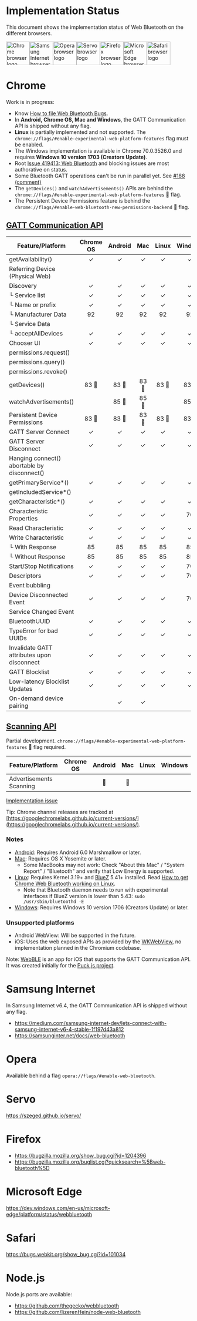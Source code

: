 # Implementation Status
This document shows the implementation status of Web Bluetooth on the
different browsers.

<a href="#chrome"><img width=64 src="https://raw.githubusercontent.com/alrra/browser-logos/master/src/chrome/chrome_128x128.png" alt="Chrome browser logo"></a><a href="#samsung-internet"><img width=64 src="https://raw.githubusercontent.com/alrra/browser-logos/master/src/samsung-internet/samsung-internet_128x128.png" alt="Samsung Internet browser logo"></a><a href="#opera"><img width=64 src="https://raw.githubusercontent.com/alrra/browser-logos/master/src/opera/opera_128x128.png" alt="Opera browser logo"></a><a href="#servo"><img width=64 src="https://raw.githubusercontent.com/alrra/browser-logos/master/src/servo/servo_128x128.png" alt="Servo browser logo"></a><a href="#firefox"><img width=64 src="https://raw.githubusercontent.com/alrra/browser-logos/master/src/firefox/firefox_128x128.png" alt="Firefox browser logo"></a><a href="#microsoft-edge"><img width=64 src="https://raw.githubusercontent.com/alrra/browser-logos/master/src/edge/edge_128x128.png" alt="Microsoft Edge browser logo"></a><a href="#safari"><img width=64 src="https://raw.githubusercontent.com/alrra/browser-logos/master/src/safari/safari_128x128.png" alt="Safari browser logo"></a>

# Chrome
Work is in progress:
* Know [How to file Web Bluetooth Bugs](https://www.chromium.org/developers/how-tos/file-web-bluetooth-bugs).
* In **Android, Chrome OS, Mac and Windows**, the GATT Communication API is shipped without any flag.
* **Linux** is partially implemented and not supported. The `chrome://flags/#enable-experimental-web-platform-features` flag must be enabled.
* The Windows implementation is available in Chrome 70.0.3526.0 and requires **Windows 10 version 1703 (Creators Update)**.
* Root [Issue 419413: Web Bluetooth](https://code.google.com/p/chromium/issues/detail?id=419413) and blocking issues are most authorative on status.
* Some Bluetooth GATT operations can't be run in parallel yet. See [#188
  (comment)](https://github.com/WebBluetoothCG/web-bluetooth/issues/188#issuecomment-255121220)
* The `getDevices()` and `watchAdvertisements()` APIs are behind the
  `chrome://flags/#enable-experimental-web-platform-features` 🚩 flag.
* The Persistent Device Permissions feature is behind the
  `chrome://flags/#enable-web-bluetooth-new-permissions-backend` 🚩 flag.

## [GATT Communication API](https://webbluetoothcg.github.io/web-bluetooth/)

Feature/Platform          | Chrome OS | Android | Mac | Linux | Windows |
------------------------- | :-------: | :-----: | :-: | :---: | :-----: |
getAvailability()         | ✓         | ✓       | ✓   | ✓     | ✓       |
Referring Device (Physical Web) |     |         |     |       |         |
Discovery                 | ✓         | ✓       | ✓   | ✓     | ✓       |
└ Service list            | ✓         | ✓       | ✓   | ✓     | ✓       |
└ Name or prefix          | ✓         | ✓       | ✓   | ✓     | ✓       |
└ Manufacturer Data       | 92        | 92      | 92  | 92    | 92      |
└ Service Data            |           |         |     |       |        |
└ acceptAllDevices        | ✓         | ✓       | ✓   | ✓     | ✓      |
Chooser UI                | ✓         | ✓       | ✓   | ✓     | ✓       |
permissions.request()     |           |         |     |       |         |
permissions.query()       |           |         |     |       |         |
permissions.revoke()      |           |         |     |       |         |
getDevices()              | 83 🚩     |  83 🚩  | 83 🚩 | 83 🚩 | 83 🚩 |
watchAdvertisements()     |           |  85 🚩  | 85 🚩 |       | 85 🚩 |
Persistent Device Permissions | 83 🚩 |  83 🚩  | 83 🚩 | 83 🚩 | 83 🚩 |
GATT Server Connect       | ✓         | ✓       | ✓   | ✓     | ✓       |
GATT Server Disconnect    | ✓         | ✓       | ✓   | ✓     | ✓       |
Hanging connect() abortable by disconnect() |  | |    |       |         |
getPrimaryService*()      | ✓         | ✓       | ✓   | ✓     | ✓       |
getIncludedService*()     |           |         |     |       |         |
getCharacteristic*()      | ✓         | ✓       | ✓   | ✓     | ✓       |
Characteristic Properties | ✓         | ✓       | ✓   | ✓     | 70       |
Read Characteristic       | ✓         | ✓       | ✓   | ✓     | ✓       |
Write Characteristic      | ✓         | ✓       | ✓   | ✓     | ✓       |
└ With Response           | 85        | 85      | 85  | 85    | 85      |
└ Without Response        | 85        | 85      | 85  | 85    | 85      |
Start/Stop Notifications  | ✓         | ✓       | ✓   | ✓     | 70      |
Descriptors               | ✓         | ✓       | ✓   | ✓     | 70      |
Event bubbling            |           |         |     |       |         |
Device Disconnected Event | ✓         | ✓       | ✓   | ✓     | 70      |
Service Changed Event     |           |         |     |       |         |
BluetoothUUID             | ✓         | ✓       | ✓   | ✓     | ✓       |
TypeError for bad UUIDs   | ✓         | ✓       | ✓   | ✓     | ✓       |
Invalidate GATT attributes upon disconnect | ✓ | ✓   | ✓   | ✓     | ✓     |
GATT Blocklist            | ✓         | ✓       | ✓   | ✓     | ✓       |
Low-latency Blocklist Updates | ✓     | ✓       | ✓   | ✓     | ✓       |
On-demand device pairing  |           | ✓       | ✓   |        |         |

## [Scanning API](https://webbluetoothcg.github.io/web-bluetooth/scanning.html)

Partial development.  `chrome://flags/#enable-experimental-web-platform-features` 🚩 flag required.

Feature/Platform          | Chrome OS | Android | Mac | Linux | Windows |
------------------------- | :-------: | :-----: | :-: | :---: | :-----: |
Advertisements Scanning   |           | 🚩      | 🚩  |       |         |

[Implementation issue](https://crbug.com/897312)

Tip: Chrome channel releases are tracked at [https://googlechromelabs.github.io/current-versions/](https://googlechromelabs.github.io/current-versions/).

### Notes

* [Android](https://crbug.com/471536): Requires Android 6.0 Marshmallow or later.
* [Mac](https://crbug.com/364359): Requires OS X Yosemite or later.
  * Some MacBooks may not work: Check "About this Mac" / "System Report" / "Bluetooth" and verify that Low Energy is supported.
* [Linux](https://crbug.com/570344): Requires Kernel 3.19+ and [BlueZ](http://www.bluez.org/) 5.41+ installed. Read [How to get Chrome Web Bluetooth working on Linux](https://acassis.wordpress.com/2016/06/28/how-to-get-chrome-web-bluetooth-working-on-linux/).
  * Note that Bluetooth daemon needs to run with experimental interfaces if BlueZ version is lower than 5.43: `sudo /usr/sbin/bluetoothd -E`
* [Windows](https://crbug.com/507419): Requires Windows 10 version 1706 (Creators Update) or later.

### Unsupported platforms

* Android WebView: Will be supported in the future.
* iOS: Uses the web exposed APIs as provided by the [WKWebView](https://developer.apple.com/library/ios/documentation/WebKit/Reference/WKWebView_Ref/), no implementation planned in the Chromium codebase.

Note: [WebBLE](https://itunes.apple.com/us/app/webble/id1193531073) is an app for iOS that supports the GATT Communication API. It was created initially for the [Puck.js project](https://www.espruino.com/Puck.js+Quick+Start#ios-iphone-ipad-).

# Samsung Internet
In Samsung Internet v6.4, the GATT Communication API is shipped without any flag.

- https://medium.com/samsung-internet-dev/lets-connect-with-samsung-internet-v6-4-stable-1f197d43a812
- https://samsunginter.net/docs/web-bluetooth

# Opera
Available behind a flag `opera://flags/#enable-web-bluetooth`.

# Servo
https://szeged.github.io/servo/

# Firefox
- https://bugzilla.mozilla.org/show_bug.cgi?id=1204396
- https://bugzilla.mozilla.org/buglist.cgi?quicksearch=%5Bweb-bluetooth%5D

# Microsoft Edge
https://dev.windows.com/en-us/microsoft-edge/platform/status/webbluetooth

# Safari
https://bugs.webkit.org/show_bug.cgi?id=101034

# Node.js
Node.js ports are available:
- https://github.com/thegecko/webbluetooth
- https://github.com/IjzerenHein/node-web-bluetooth

